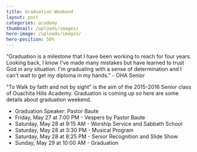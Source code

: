 ```yaml
---
title: Graduation Weekend
layout: post
categories: academy 
thumbnail: /uploads/images/
hero-image: /uploads/images/
hero-position: 50%
---
```

"Graduation is a milestone that I have been working to reach for four years. Looking back, I know I've made many mistakes
but have learned to trust God in any situation. I'm graduating with a sense of determination and I can't wait to get my 
diploma in my hands." - OHA Senior

"To Walk by faith and not by sight" is the aim of the 2015-2016 Senior class of Ouachita Hills Academy. Graduation is coming up so here 
are some details about graduation weekend. 

- Graduation Speaker: Pastor Baute
- Friday,   May 27 at 7:00 PM - Vespers by Pastor Baute
- Saturday, May 28 at 9:15 AM - Worship Service and Sabbath School
- Saturday, May 28 at 3:30 PM - Musical Program
- Saturday, May 28 at 8:25 PM - Senior Recognition and Slide Show
- Sunday,   May 29 at 10:00 AM - Graduation

